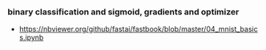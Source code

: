 ### binary classification and sigmoid, gradients and optimizer
- https://nbviewer.org/github/fastai/fastbook/blob/master/04_mnist_basics.ipynb
